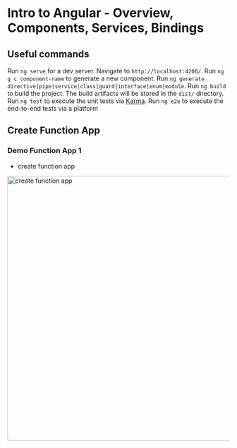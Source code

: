 # Intro to Angular - Overview, Components, Services, Bindings

## Useful commands

Run `ng serve` for a dev server. Navigate to `http://localhost:4200/`. 
Run `ng g c component-name` to generate a new component.
Run `ng generate directive|pipe|service|class|guard|interface|enum|module`.
Run `ng build` to build the project. The build artifacts will be stored in the `dist/` directory.
Run `ng test` to execute the unit tests via [Karma](https://karma-runner.github.io).
Run `ng e2e` to execute the end-to-end tests via a platform


## Create Function App

### Demo Function App 1

- create function app
<img src="/pictures/create_fa.png" title="create function app"  width="600">


